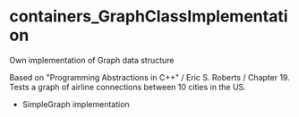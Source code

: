 # containers_GraphClassImplementation
Own implementation of Graph data structure

Based on "Programming Abstractions in C++" / Eric S. Roberts / Chapter 19.
Tests a graph of airline connections between 10 cities in the US.
* SimpleGraph implementation
